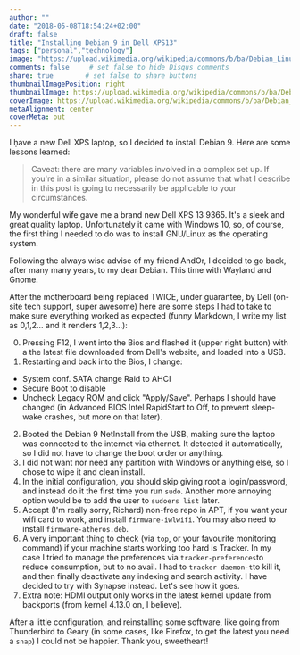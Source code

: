 ```yaml
---
author: ""
date: "2018-05-08T18:54:24+02:00"
draft: false
title: "Installing Debian 9 in Dell XPS13"
tags: ["personal","technology"]
image: "https://upload.wikimedia.org/wikipedia/commons/b/ba/Debian_Linux_Error_Photo1.jpg"
comments: false     # set false to hide Disqus comments
share: true        # set false to share buttons
thumbnailImagePosition: right
thumbnailImage: https://upload.wikimedia.org/wikipedia/commons/b/ba/Debian_Linux_Error_Photo1.jpg
coverImage: https://upload.wikimedia.org/wikipedia/commons/b/ba/Debian_Linux_Error_Photo1.jpg
metaAlignment: center
coverMeta: out
---
```


I ḥave a new Dell XPS laptop, so I decided to install Debian 9. Here are some lessons learned:

<!--more-->

>Caveat: there are many variables involved in a complex set up. If you're in a similar situation, please do not assume that what I describe in this post is going to necessarily be applicable to your circumstances.

My wonderful wife gave me a brand new Dell XPS 13 9365. It's a sleek and great quality laptop. Unfortunately it came with Windows 10, so, of course, the first thing I needed to do was to install GNU/Linux as the operating system.

Following the always wise advise of my friend AndOr, I decided to go back, after many many years, to my dear Debian. This time with Wayland and Gnome.

After the motherboard being replaced TWICE, under guarantee, by Dell (on-site tech support, super awesome) here are some steps I had to take to make sure everything worked as expected (funny Markdown, I write my list as 0,1,2... and it renders 1,2,3...):

0. Pressing F12, I went into the Bios and flashed it (upper right button) with a the latest file downloaded from Dell's website, and loaded into a USB.
1. Restarting and back into the Bios, I change:
  - System conf. SATA change Raid to AHCI
  - Secure Boot to disable
  - Uncheck Legacy ROM and click "Apply/Save". Perhaps I should have changed (in Advanced BIOS Intel RapidStart to Off, to prevent sleep-wake crashes, but more on that later).
2. Booted the Debian 9 NetInstall from the USB, making sure the laptop was connected to the internet via ethernet. It detected it automatically, so I did not have to change the boot order or anything.
3. I did not want nor need any partition with Windows or anything else, so I chose to wipe it and clean install.
4. In the initial configuration, you should skip giving root a login/password, and instead do it the first time you run `sudo`. Another more annoying option would be to add the user to `sudoers list` later.
5. Accept (I'm really sorry, Richard) non-free repo in APT, if you want your wifi card to work, and install `firmware-iwlwifi`. You may also need to install `firmware-atheros.deb`.
6. A very important thing to check (via `top`, or your favourite monitoring command) if your machine starts working too hard is Tracker. In my case I tried to manage the preferences via `tracker-preferences`to reduce consumption, but to no avail. I had to `tracker daemon-t`to kill it, and then finally deactivate any indexing and search activity. I have decided to try with Synapse instead. Let's see how it goes.
7. Extra note: HDMI output only works in the latest kernel update from backports (from kernel 4.13.0 on, I believe).

After a little configuration, and reinstalling some software, like going from Thunderbird to Geary (in some cases, like Firefox, to get the latest you need a `snap`) I could not be happier. Thank you, sweetheart!
